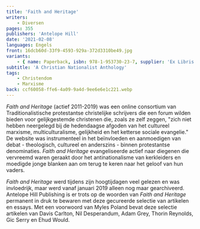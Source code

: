 ```yaml
---
title: 'Faith and Heritage'
writers:
    - Diversen
pages: 355
publishers: 'Antelope Hill'
date: '2021-02-08'
languages: Engels
front: 16dcb60d-33f9-4593-929a-372d3310be49.jpg
variants:
    - { name: Paperback, isbn: 978-1-953730-23-7, supplier: 'Ex Libris', size: { height: 229, width: 153, depth: 19 }, import_price: { currency: USD, amount: 19.11 }, price: 24.99, out_of_stock: 0 }
subtitle: 'A Christian Nationalist Anthology'
tags:
    - Christendom
    - Marxisme
back: ccf60058-ffe6-4a09-9a4d-9ee6e6e1c221.webp
---
```


*Faith and Heritage* (actief 2011-2019) was een online consortium van Traditionalistische protestantse christelijke schrijvers die een forum wilden bieden voor gelijkgestemde christenen die, zoals ze zelf zeggen, "zich niet hebben neergelegd bij de hedendaagse afgoden van het cultureel marxisme, multiculturalisme, gelijkheid en het ketterse sociale evangelie." De website was instrumenteel in het beïnvloeden en aanmoedigen van debat - theologisch, cultureel en anderszins - binnen protestantse denominaties. *Faith and Heritage* evangeliseerde actief naar diegenen die vervreemd waren geraakt door het antinationalisme van kerkleiders en moedigde jonge blanken aan om terug te keren naar het geloof van hun vaders.
 
*Faith and Heritage* werd tijdens zijn hoogtijdagen veel gelezen en was invloedrijk, maar werd vanaf januari 2019 alleen nog maar gearchiveerd. Antelope Hill Publishing is er trots op de woorden van *Faith and Heritage* permanent in druk te bewaren met deze gecureerde selectie van artikelen en essays. Met een voorwoord van Myles Poland bevat deze selectie artikelen van Davis Carlton, Nil Desperandum, Adam Grey, Thorin Reynolds, Gic Serry en Ehud Would.
